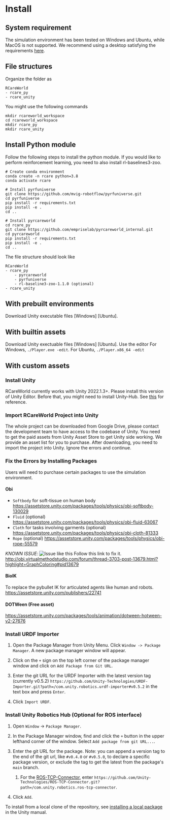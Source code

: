 # Install  
## System requirement
The simulation environment has been tested on Windows and Ubuntu, while MacOS is not supported. We recommend using a desktop satisfying the requirements [here](https://docs.unity3d.com/Manual/system-requirements.html).

## File structures
Organize the folder as  
```
RCareWorld 
- rcare_py
- rcare_unity
```

You might use the following commands
```
mkdir rcareworld_workspace
cd rcareworld_workspace
mkdir rcare_py
mkdir rcare_unity
```
## Install Python module
Follow the following steps to install the python module. If you would like to perform reinforcement learning, you need to also install rl-baselines3-zoo.
```
# Create conda environment
conda create -n rcare python=3.8
conda activate rcare

# Install pyrfuniverse
git clone https://github.com/mvig-robotflow/pyrfuniverse.git
cd pyrfuniverse
pip install -r requirements.txt
pip install -e .
cd ..
```

```
# Install pyrcareworld
cd rcare_py
git clone https://github.com/empriselab/pyrcareworld_internal.git
cd pyrcareworld
pip install -r requirements.txt
pip install -e .
cd ..
```

The file structure should look like
```
RCareWorld 
- rcare_py
    - pyrcareworld
    - pyrfuniverse
    - rl-baseline3-zoo-1.1.0 (optional)
- rcare_unity
```
## With prebuilt environments
Download Unity executable files [Windows] [Ubuntu].
## With builtin assets
Download Unity exectuable files [Windows] [Ubuntu].
Use the editor
For Windows, `./Player.exe -edit`. For Ubuntu, `./Player.x86_64 -edit`

## With custom assets
### Install Unity
RCareWorld currently works with Unity 2022.1.3+. Please install this version of Unity Editor. Before that, you might need to install Unity-Hub. See [this](https://unity.com/download) for reference.
### Import RCareWorld Project into Unity
The whole project can be downloaded from Google Drive, please contact the development team to have access to the codebase of Unity.
You need to get the paid assets from Unity Asset Store to get Unity side working. We provide an asset list for you to purchase. After downloading, you need to import the project into Unity. Ignore the errors and continue.
### Fix the Errors by Installing Packages
Users will need to purchase certain packages to use the simulation environment.
#### Obi 
- `Softbody` for soft-tissue on human body https://assetstore.unity.com/packages/tools/physics/obi-softbody-130029
- `Fluid` (optional) https://assetstore.unity.com/packages/tools/physics/obi-fluid-63067
- `Cloth` for tasks involving garments (optional) https://assetstore.unity.com/packages/tools/physics/obi-cloth-81333
- `Rope` (optional) https://assetstore.unity.com/packages/tools/physics/obi-rope-55579

*KNOWN ISSUE*: 
![Issue like this](https://user-images.githubusercontent.com/16759982/217441647-120a9204-8db3-4dce-851b-6b49fa5ce34b.png)
Follow this link to fix it.
http://obi.virtualmethodstudio.com/forum/thread-3703-post-13679.html?highlight=GraphColoring#pid13679
#### BioIK
To replace the pybullet IK for articulated agents like human and robots. https://assetstore.unity.com/publishers/22741
#### DOTWeen (Free asset)
https://assetstore.unity.com/packages/tools/animation/dotween-hotween-v2-27676


### Install URDF Importer
1. Open the Package Manager from Unity Menu. Click `Window -> Package Manager`. A new package manager window will appear.

2. Click on the `+` sign on the top left corner of the package manager window and click on `Add Package from Git URL`. 

3. Enter the git URL for the URDF Importer with the latest version tag (currently v0.5.2) `https://github.com/Unity-Technologies/URDF-Importer.git?path=/com.unity.robotics.urdf-importer#v0.5.2` in the text box and press `Enter`.

4. Click `Import URDF`.
### Install Unity Robotics Hub (Optional for ROS interface)
1. Open `Window` -> `Package Manager`.

1. In the Package Manager window, find and click the `+` button in the upper lefthand corner of the window. Select `Add package from git URL...`.

1. Enter the git URL for the package. Note: you can append a version tag to the end of the git url, like `#v0.4.0` or `#v0.5.0`, to declare a specific package version, or exclude the tag to get the latest from the package's `main` branch.
   1. For the [ROS-TCP-Connector](https://github.com/Unity-Technologies/ROS-TCP-Connector), enter `https://github.com/Unity-Technologies/ROS-TCP-Connector.git?path=/com.unity.robotics.ros-tcp-connector`.

1. Click `Add`.

To install from a local clone of the repository, see [installing a local package](https://docs.unity3d.com/Manual/upm-ui-local.html) in the Unity manual.


